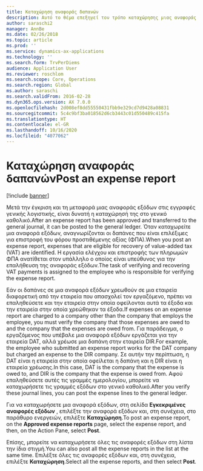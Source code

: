 ```yaml
---
title: Καταχώρηση αναφοράς δαπανών
description: Αυτό το θέμα επεξηγεί τον τρόπο καταχώρησης μιας αναφοράς εξόδων στο γενικό καθολικό.
author: saraschi2
manager: AnnBe
ms.date: 02/26/2018
ms.topic: article
ms.prod: ''
ms.service: dynamics-ax-applications
ms.technology: ''
ms.search.form: TrvPerDiems
audience: Application User
ms.reviewer: roschlom
ms.search.scope: Core, Operations
ms.search.region: Global
ms.author: saraschi
ms.search.validFrom: 2016-02-28
ms.dyn365.ops.version: AX 7.0.0
ms.openlocfilehash: 2d008ef8dd55550431fbb9e329cd7d9428a08831
ms.sourcegitcommit: 5c4c9bf3ba018562d6cb3443c01d550489c415fa
ms.translationtype: HT
ms.contentlocale: el-GR
ms.lasthandoff: 10/16/2020
ms.locfileid: "4077062"
---
```

# <a name="post-an-expense-report"></a><span data-ttu-id="0effc-103">Καταχώρηση αναφοράς δαπανών</span><span class="sxs-lookup"><span data-stu-id="0effc-103">Post an expense report</span></span>

[!include [banner](../includes/banner.md)]

<span data-ttu-id="0effc-104">Μετά την έγκριση και τη μεταφορά μιας αναφοράς εξόδων στις εγγραφές γενικής λογιστικής, είναι δυνατή η καταχώρησή της στο γενικό καθολικό.</span><span class="sxs-lookup"><span data-stu-id="0effc-104">After an expense report has been approved and transferred to the general journal, it can be posted to the general ledger.</span></span> <span data-ttu-id="0effc-105">Όταν καταχωρείτε μια αναφορά εξόδων, αναγνωρίζονται οι δαπάνες που είναι επιλέξιμες για επιστροφή του φόρου προστιθέμενης αξίας (ΦΠΑ).</span><span class="sxs-lookup"><span data-stu-id="0effc-105">When you post an expense report, expenses that are eligible for recovery of value-added tax (VAT) are identified.</span></span> <span data-ttu-id="0effc-106">Η εργασία ελέγχου και επιστροφής των πληρωμών ΦΠΑ ανατίθεται στον υπάλληλο ο οποίος είναι υπεύθυνος για την επαλήθευση της αναφοράς εξόδων.</span><span class="sxs-lookup"><span data-stu-id="0effc-106">The task of verifying and recovering VAT payments is assigned to the employee who is responsible for verifying the expense report.</span></span>

<span data-ttu-id="0effc-107">Εάν οι δαπάνες σε μια αναφορά εξόδων χρεωθούν σε μια εταιρεία διαφορετική από την εταιρεία που απασχολεί τον εργαζόμενο, πρέπει να επαληθεύσετε και την εταιρεία στην οποία οφείλονται αυτά τα έξοδα και την εταιρεία στην οποία χρεώθηκαν τα έξοδα.</span><span class="sxs-lookup"><span data-stu-id="0effc-107">If expenses on an expense report are charged to a company other than the company that employs the employee, you must verify the company that those expenses are owed to and the company that the expenses are owed from.</span></span> <span data-ttu-id="0effc-108">Για παράδειγμα, ο εργαζόμενος που υπέβαλε μια αναφορά εξόδων εργάζεται για την εταιρεία DAT, αλλά χρέωσε μια δαπάνη στην εταιρεία DIR.</span><span class="sxs-lookup"><span data-stu-id="0effc-108">For example, the employee who submitted an expense report works for the DAT company but charged an expense to the DIR company.</span></span> <span data-ttu-id="0effc-109">Σε αυτήν την περίπτωση, η DAT είναι η εταιρεία στην οποία οφείλεται η δαπάνη και η DIR είναι η εταιρεία χρέωσης.</span><span class="sxs-lookup"><span data-stu-id="0effc-109">In this case, DAT is the company that the expense is owed to, and DIR is the company that the expense is owed from.</span></span> <span data-ttu-id="0effc-110">Αφού επαληθεύσετε αυτές τις γραμμές ημερολογίου, μπορείτε να καταχωρήσετε τις γραμμές εξόδων στο γενικό καθολικό.</span><span class="sxs-lookup"><span data-stu-id="0effc-110">After you verify these journal lines, you can post the expense lines to the general ledger.</span></span>

<span data-ttu-id="0effc-111">Για να καταχωρήσετε μια αναφορά εξόδων, στη σελίδα **Εγκεκριμένες αναφορές εξόδων** , επιλέξτε την αναφορά εξόδων και, στη συνέχεια, στο παράθυρο ενεργειών, επιλέξτε **Καταχώρηση**.</span><span class="sxs-lookup"><span data-stu-id="0effc-111">To post an expense report, on the **Approved expense reports** page, select the expense report, and then, on the Action Pane, select **Post**.</span></span>

<span data-ttu-id="0effc-112">Επίσης, μπορείτε να καταχωρήσετε όλες τις αναφορές εξόδων στη λίστα την ίδια στιγμή.</span><span class="sxs-lookup"><span data-stu-id="0effc-112">You can also post all the expense reports in the list at the same time.</span></span> <span data-ttu-id="0effc-113">Επιλέξτε όλες τις αναφορές εξόδων και, στη συνέχεια, επιλέξτε **Καταχώρηση**.</span><span class="sxs-lookup"><span data-stu-id="0effc-113">Select all the expense reports, and then select **Post**.</span></span>
